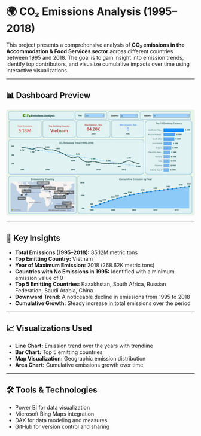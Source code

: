 # 🌍 CO₂ Emissions Analysis (1995–2018)

This project presents a comprehensive analysis of **CO₂ emissions in the Accommodation & Food Services sector** across different countries between 1995 and 2018. The goal is to gain insight into emission trends, identify top contributors, and visualize cumulative impacts over time using interactive visualizations.

---

## 📊 Dashboard Preview

![CO₂ Emissions Dashboard](https://github.com/ontu001/CO-Emissions-Analysis/blob/main/Dashboard.PNG)

---

## 📌 Key Insights

- **Total Emissions (1995–2018):** 85.12M metric tons  
- **Top Emitting Country:** Vietnam  
- **Year of Maximum Emission:** 2018 (268.62K metric tons)  
- **Countries with No Emissions in 1995:** Identified with a minimum emission value of 0  
- **Top 5 Emitting Countries:** Kazakhstan, South Africa, Russian Federation, Saudi Arabia, China  
- **Downward Trend:** A noticeable decline in emissions from 1995 to 2018  
- **Cumulative Growth:** Steady increase in total emissions over the period

---

## 📈 Visualizations Used

- **Line Chart:** Emission trend over the years with trendline  
- **Bar Chart:** Top 5 emitting countries  
- **Map Visualization:** Geographic emission distribution  
- **Area Chart:** Cumulative emissions growth over time

---

## 🛠️ Tools & Technologies

- Power BI for data visualization  
- Microsoft Bing Maps integration  
- DAX for data modeling and measures  
- GitHub for version control and sharing


